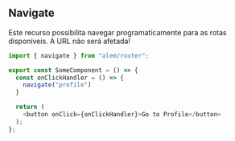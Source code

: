 ## Navigate

Este recurso possibilita navegar programaticamente para as rotas disponíveis. A URL não será afetada!

```ts
import { navigate } from "alem/router";

export const SomeComponent = () => {
  const onClickHandler = () => {
    navigate("profile")
  }

  return (
    <button onClick={onClickHandler}>Go to Profile</button>
  );
};
```
